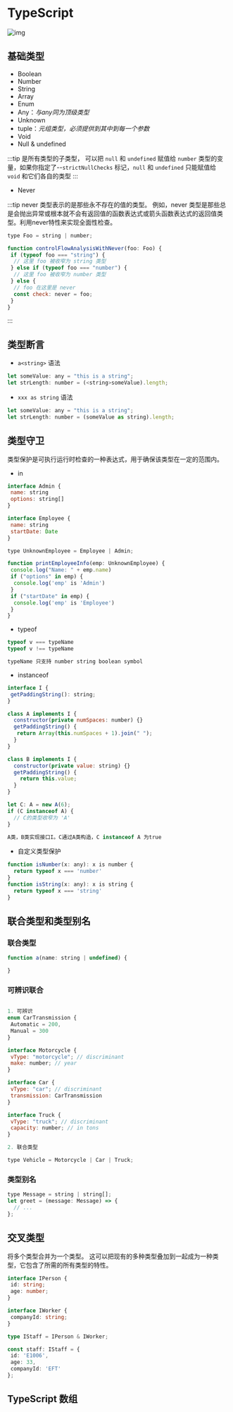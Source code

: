 # TypeScript

![img](https://gitee.com/PENG_YUE/myImg/raw/master/uPic/BHRhfr.png)

## 基础类型

- Boolean
- Number
- String
- Array
- Enum
- Any：*与any同为顶级类型*
- Unknown
- tuple：*元组类型，必须提供到其中到每一个参数*
- Void
- Null & undefined

:::tip
是所有类型的子类型， 可以把 `null` 和 `undefined` 赋值给 `number` 类型的变量，如果你指定了--`strictNullChecks` 标记，`null` 和 `undefined` 只能赋值给 `void` 和它们各自的类型
:::

- Never

:::tip
never 类型表示的是那些永不存在的值的类型。 例如，never 类型是那些总是会抛出异常或根本就不会有返回值的函数表达式或箭头函数表达式的返回值类型。利用never特性来实现全面性检查。

```js
type Foo = string | number;

function controlFlowAnalysisWithNever(foo: Foo) {
 if (typeof foo === "string") {
  // 这里 foo 被收窄为 string 类型
 } else if (typeof foo === "number") {
  // 这里 foo 被收窄为 number 类型
 } else {
  // foo 在这里是 never
  const check: never = foo;
 }
}
```

:::

## 类型断言

- `a<string>` 语法

```js
let someValue: any = "this is a string";
let strLength: number = (<string>someValue).length;
```

- `xxx as string` 语法

```js
let someValue: any = "this is a string";
let strLength: number = (someValue as string).length;
```

## 类型守卫

类型保护是可执行运行时检查的一种表达式，用于确保该类型在一定的范围内。

- in

```js
interface Admin {
 name: string
 options: string[]
}

interface Employee {
 name: string
 startDate: Date
}

type UnknownEmployee = Employee | Admin;

function printEmployeeInfo(emp: UnknownEmployee) {
 console.log("Name: " + emp.name)
 if ("options" in emp) {
  console.log('emp' is 'Admin')
 }
 if ("startDate" in emp) {
  console.log('emp' is 'Employee')
 }
}
```

- typeof

```js
typeof v === typeName
typeof v !== typeName

typeName 只支持 number string boolean symbol
```

- instanceof

```js
interface I {
 getPaddingString(): string;
}

class A implements I {
  constructor(private numSpaces: number) {}
  getPaddingString() {
   return Array(this.numSpaces + 1).join(" ");
  }
}

class B implements I {
  constructor(private value: string) {}
  getPaddingString() {
    return this.value;
  }
}

let C: A = new A(6);
if (C instanceof A) {
  // C的类型收窄为 'A'
}

A类，B类实现接口I。C通过A类构造，C instanceof A 为true
```

- 自定义类型保护

```js
function isNumber(x: any): x is number {
  return typeof x === 'number'
}
function isString(x: any): x is string {
  return typeof x === 'string'
}
```

## 联合类型和类型别名

### 联合类型

```js
function a(name: string | undefined) {

}
```

### 可辨识联合

```js

1. 可辨识
enum CarTransmission {
 Automatic = 200,
 Manual = 300
}

interface Motorcycle {
 vType: "motorcycle"; // discriminant
 make: number; // year
}

interface Car {
 vType: "car"; // discriminant
 transmission: CarTransmission
}

interface Truck {
 vType: "truck"; // discriminant
 capacity: number; // in tons
}

2. 联合类型

type Vehicle = Motorcycle | Car | Truck;

```

### 类型别名

```js
type Message = string | string[];
let greet = (message: Message) => {
  // ...
};
```

## 交叉类型

将多个类型合并为一个类型。 这可以把现有的多种类型叠加到一起成为一种类型，它包含了所需的所有类型的特性。

```ts
interface IPerson {
 id: string;
 age: number;
}

interface IWorker {
 companyId: string;
}

type IStaff = IPerson & IWorker;

const staff: IStaff = {
 id: 'E1006',
 age: 33,
 companyId: 'EFT'
};
```

## TypeScript 数组
